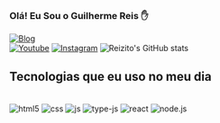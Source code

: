 ### Olá! Eu Sou o Guilherme Reis ✋

[![Blog](https://img.shields.io/website?label=VoxyCode.com.br&style=for-the-badge&url=https://voxycode.discloud.app/)](https://voxycode.discloud.app/)    
[![Youtube](https://img.shields.io/badge/YouTube-FF0000?style=for-the-badge&logo=youtube&logoColor=white)](https://www.youtube.com/@reizitooficial8042)
[![Instagram](https://img.shields.io/badge/Instagram-E4405F?style=for-the-badge&logo=instagram&logoColor=white)](https://www.instagram.com/taldoreis_dev/)
![Reizito's GitHub stats](https://github-readme-stats.vercel.app/api?username=ReizitoDev&show_icons=true&theme=synthwave)

## Tecnologias que eu uso no meu dia

<div style="display: inline_block"><br/>
<img align="center" alt="html5" src="https://img.shields.io/badge/HTML5-E34F26?style=for-the-badge&logo=html5&logoColor=white"/>

<img align="center" alt="css" src="https://img.shields.io/badge/CSS3-1572B6?style=for-the-badge&logo=css3&logoColor=white"/>

<img align="center" alt="js" src="https://img.shields.io/badge/JavaScript-F7DF1E?style=for-the-badge&logo=javascript&logoColor=black"/>

<img align="center" alt="type-js" src="https://img.shields.io/badge/TypeScript-007ACC?style=for-the-badge&logo=typescript&logoColor=white"/>

<img align="center" alt="react" src="https://img.shields.io/badge/React-20232A?style=for-the-badge&logo=react&logoColor=61DAFB"/>

<img align="center" alt="node.js" src="https://img.shields.io/badge/Node.js-43853D?style=for-the-badge&logo=node.js&logoColor=white"/>

</div>
